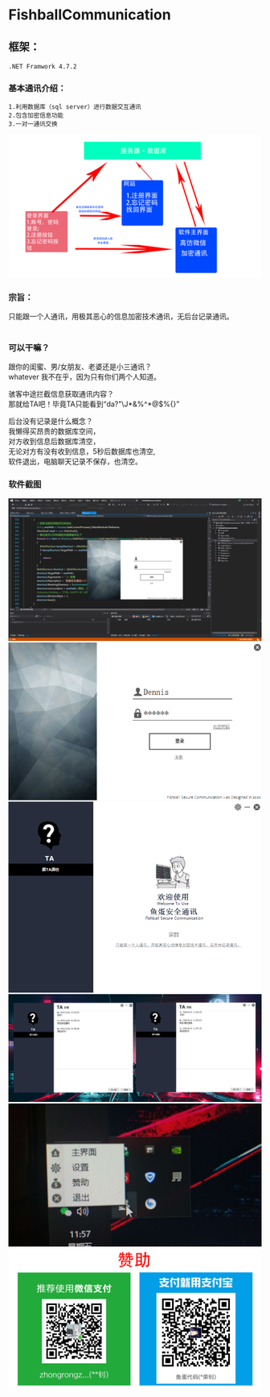 # FishballCommunication
## 框架：
	.NET Framwork 4.7.2
### 基本通讯介绍：<br>
    1.利用数据库（sql server）进行数据交互通讯
    2.包含加密信息功能
    3.一对一通讯交换
    
  ![image](https://github.com/zhongrongzhao/FishballCommunication/blob/master/%E5%9F%BA%E6%9C%AC%E6%9E%B6%E6%9E%84.png)
### 宗旨：<br>
只能跟一个人通讯，用极其恶心的信息加密技术通讯，无后台记录通讯。<br><br>
### 可以干嘛？<br>
跟你的闺蜜、男/女朋友、老婆还是小三通讯？<br>
	whatever 我不在乎，因为只有你们两个人知道。<br>

骇客中途拦截信息获取通讯内容？<br>
	那就给TA吧！毕竟TA只能看到“da?"\J*&%^*@$%{}”<br>

后台没有记录是什么概念？<br>
	我懒得买昂贵的数据库空间，<br>
	对方收到信息后数据库清空，<br>
	无论对方有没有收到信息，5秒后数据库也清空,<br>
	软件退出，电脑聊天记录不保存，也清空。<br>
### 软件截图
![image](https://github.com/zhongrongzhao/FishballCommunication/blob/master/001.png)
![image](https://github.com/zhongrongzhao/FishballCommunication/blob/master/002.png)
![image](https://github.com/zhongrongzhao/FishballCommunication/blob/master/003.png)
![image](https://github.com/zhongrongzhao/FishballCommunication/blob/master/004.png)
![image](https://github.com/zhongrongzhao/FishballCommunication/blob/master/005.jpg)
![image](https://github.com/zhongrongzhao/FishballCommunication/blob/master/%E8%B5%9E%E5%8A%A9.png)
